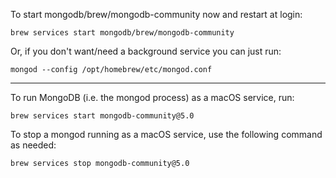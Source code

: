 To start mongodb/brew/mongodb-community now and restart at login:

`brew services start mongodb/brew/mongodb-community`

Or, if you don't want/need a background service you can just run:

`mongod --config /opt/homebrew/etc/mongod.conf`

---

To run MongoDB (i.e. the mongod process) as a macOS service, run:

`brew services start mongodb-community@5.0`

To stop a mongod running as a macOS service, use the following command as needed:

`brew services stop mongodb-community@5.0`